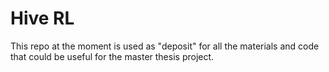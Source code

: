 # Hive RL

This repo at the moment is used as "deposit" for all the materials and code that could be useful for the master thesis project.

